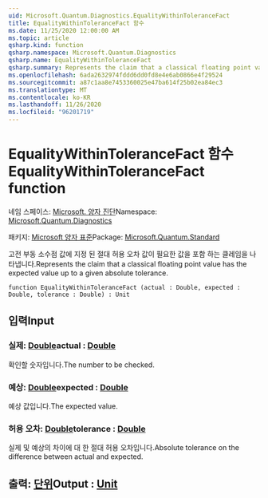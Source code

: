```yaml
---
uid: Microsoft.Quantum.Diagnostics.EqualityWithinToleranceFact
title: EqualityWithinToleranceFact 함수
ms.date: 11/25/2020 12:00:00 AM
ms.topic: article
qsharp.kind: function
qsharp.namespace: Microsoft.Quantum.Diagnostics
qsharp.name: EqualityWithinToleranceFact
qsharp.summary: Represents the claim that a classical floating point value has the expected value up to a given absolute tolerance.
ms.openlocfilehash: 6ada2632974fddd6dd0fd8e4e6ab0866e4f29524
ms.sourcegitcommit: a87c1aa8e7453360025e47ba614f25b02ea84ec3
ms.translationtype: MT
ms.contentlocale: ko-KR
ms.lasthandoff: 11/26/2020
ms.locfileid: "96201719"
---
```

# <a name="equalitywithintolerancefact-function"></a><span data-ttu-id="958ad-102">EqualityWithinToleranceFact 함수</span><span class="sxs-lookup"><span data-stu-id="958ad-102">EqualityWithinToleranceFact function</span></span>

<span data-ttu-id="958ad-103">네임 스페이스: [Microsoft. 양자 진단](xref:Microsoft.Quantum.Diagnostics)</span><span class="sxs-lookup"><span data-stu-id="958ad-103">Namespace: [Microsoft.Quantum.Diagnostics](xref:Microsoft.Quantum.Diagnostics)</span></span>

<span data-ttu-id="958ad-104">패키지: [Microsoft 양자 표준](https://nuget.org/packages/Microsoft.Quantum.Standard)</span><span class="sxs-lookup"><span data-stu-id="958ad-104">Package: [Microsoft.Quantum.Standard](https://nuget.org/packages/Microsoft.Quantum.Standard)</span></span>


<span data-ttu-id="958ad-105">고전 부동 소수점 값에 지정 된 절대 허용 오차 값이 필요한 값을 포함 하는 클레임을 나타냅니다.</span><span class="sxs-lookup"><span data-stu-id="958ad-105">Represents the claim that a classical floating point value has the expected value up to a given absolute tolerance.</span></span>

```qsharp
function EqualityWithinToleranceFact (actual : Double, expected : Double, tolerance : Double) : Unit
```


## <a name="input"></a><span data-ttu-id="958ad-106">입력</span><span class="sxs-lookup"><span data-stu-id="958ad-106">Input</span></span>

### <a name="actual--double"></a><span data-ttu-id="958ad-107">실제: [Double](xref:microsoft.quantum.lang-ref.double)</span><span class="sxs-lookup"><span data-stu-id="958ad-107">actual : [Double](xref:microsoft.quantum.lang-ref.double)</span></span>

<span data-ttu-id="958ad-108">확인할 숫자입니다.</span><span class="sxs-lookup"><span data-stu-id="958ad-108">The number to be checked.</span></span>


### <a name="expected--double"></a><span data-ttu-id="958ad-109">예상: [Double](xref:microsoft.quantum.lang-ref.double)</span><span class="sxs-lookup"><span data-stu-id="958ad-109">expected : [Double](xref:microsoft.quantum.lang-ref.double)</span></span>

<span data-ttu-id="958ad-110">예상 값입니다.</span><span class="sxs-lookup"><span data-stu-id="958ad-110">The expected value.</span></span>


### <a name="tolerance--double"></a><span data-ttu-id="958ad-111">허용 오차: [Double](xref:microsoft.quantum.lang-ref.double)</span><span class="sxs-lookup"><span data-stu-id="958ad-111">tolerance : [Double](xref:microsoft.quantum.lang-ref.double)</span></span>

<span data-ttu-id="958ad-112">실제 및 예상의 차이에 대 한 절대 허용 오차입니다.</span><span class="sxs-lookup"><span data-stu-id="958ad-112">Absolute tolerance on the difference between actual and expected.</span></span>



## <a name="output--unit"></a><span data-ttu-id="958ad-113">출력: [단위](xref:microsoft.quantum.lang-ref.unit)</span><span class="sxs-lookup"><span data-stu-id="958ad-113">Output : [Unit](xref:microsoft.quantum.lang-ref.unit)</span></span>

